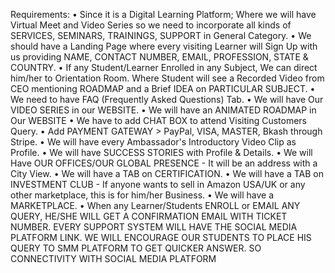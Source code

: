 Requirements:
	•	Since it is a Digital Learning Platform; Where we will have Virtual Meet and Video Series so we need to incorporate all kinds of SERVICES, SEMINARS, TRAININGS, SUPPORT in General Category. 
	•	We should have a Landing Page where every visiting Learner will Sign Up with us providing NAME, CONTACT NUMBER, EMAIL, PROFESSION, STATE & COUNTRY. 
	•	If any Student/Learner Enrolled in any Subject, We can direct him/her to Orientation Room. Where Student will see a Recorded Video from CEO mentioning ROADMAP and a Brief IDEA on PARTICULAR SUBJECT.
	•	We need to have FAQ (Frequently Asked Questions) Tab. 
	•	We will have Our VIDEO SERIES in our WEBSITE. 
	•	We will have an ANIMATED ROADMAP in Our WEBSITE
	•	We have to add CHAT BOX to attend Visiting Customers Query. 
	•	Add PAYMENT GATEWAY > PayPal, VISA, MASTER, Bkash through Stripe. 
	•	We will have every Ambassador's Introductory Video Clip as Profile. 
	•	We will have SUCCESS STORIES with Profile & Details. 
	•	We will Have OUR OFFICES/OUR GLOBAL PRESENCE - It will be an address with a City View.
	•	We will have a TAB on CERTIFICATION. 
	•	We will have a TAB on INVESTMENT CLUB - If anyone wants to sell in Amazon USA/UK or any other marketplace, this is for him/her Business. 
	•	We will have a MARKETPLACE. 
	•	When any Learner/Students ENROLL or EMAIL ANY QUERY, HE/SHE WILL GET A CONFIRMATION EMAIL WITH TICKET NUMBER. EVERY SUPPORT SYSTEM WILL HAVE THE SOCIAL MEDIA PLATFORM LINK. WE WILL ENCOURAGE OUR STUDENTS TO PLACE HIS QUERY TO SMM PLATFORM TO GET QUICKER ANSWER. SO CONNECTIVITY WITH SOCIAL MEDIA PLATFORM
